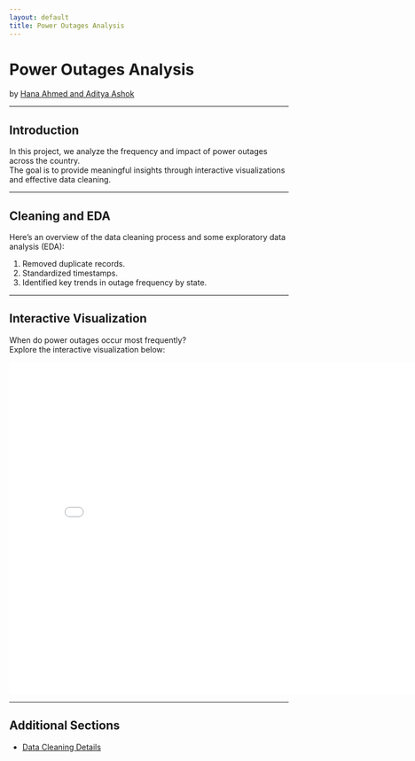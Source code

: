 ```yaml
---
layout: default
title: Power Outages Analysis
---
```


# Power Outages Analysis

by [Hana Ahmed and Aditya Ashok](hanahmed@umich.edu)  

---

## Introduction
In this project, we analyze the frequency and impact of power outages across the country.  
The goal is to provide meaningful insights through interactive visualizations and effective data cleaning.

---

## Cleaning and EDA

Here’s an overview of the data cleaning process and some exploratory data analysis (EDA):

1. Removed duplicate records.
2. Standardized timestamps.
3. Identified key trends in outage frequency by state.

---

## Interactive Visualization

When do power outages occur most frequently?  
Explore the interactive visualization below:

<iframe
  src="assets/plot-name.html"
  width="800"
  height="600"
  frameborder="0"
></iframe>

---

## Additional Sections

- [Data Cleaning Details](cleaning.md)